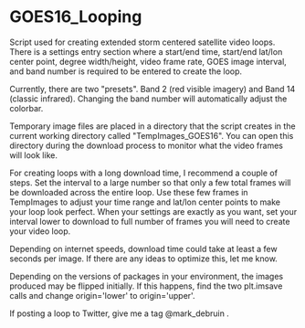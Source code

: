 # GOES16_Looping

Script used for creating extended storm centered satellite video loops. There is a settings entry section where a start/end time, start/end lat/lon center point, degree width/height, video frame rate, GOES image interval, and band number is required to be entered to create the loop.

Currently, there are two "presets". Band 2 (red visible imagery) and Band 14 (classic infrared). Changing the band number will automatically adjust the colorbar.

Temporary image files are placed in a directory that the script creates in the current working directory called "TempImages_GOES16". You can open this directory during the download process to monitor what the video frames will look like.

For creating loops with a long download time, I recommend a couple of steps. Set the interval to a large number so that only a few total frames will be downloaded across the entire loop. Use these few frames in TempImages to adjust your time range and lat/lon center points to make your loop look perfect. When your settings are exactly as you want, set your interval lower to download to full number of frames you will need to create your video loop.

Depending on internet speeds, download time could take at least a few seconds per image. If there are any ideas to optimize this, let me know.

Depending on the versions of packages in your environment, the images produced may be flipped initially. If this happens, find the two plt.imsave calls and change origin='lower' to origin='upper'.

If posting a loop to Twitter, give me a tag @mark_debruin .
